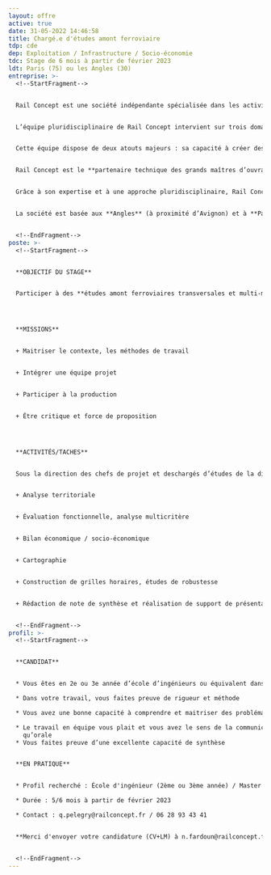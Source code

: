 ```yaml
---
layout: offre
active: true
date: 31-05-2022 14:46:58
title: Chargé.e d'études amont ferroviaire
tdp: cde
dep: Exploitation / Infrastructure / Socio-économie
tdc: Stage de 6 mois à partir de février 2023
ldt: Paris (75) ou les Angles (30)
entreprise: >-
  <!--StartFragment-->


  Rail Concept est une société indépendante spécialisée dans les activités d'études et de conseil liées à la **création et l’aménagement d’infrastructures ferroviaires**.


  L’équipe pluridisciplinaire de Rail Concept intervient sur trois domaines : les études d’**infrastructures**, les études **d’exploitation/sécurité** et les études **économiques**.


  Cette équipe dispose de deux atouts majeurs : sa capacité à créer des outils experts, puissants et innovants grâce à son **département informatique** et son approche collaborative orientée vers les besoins de ses clients.


  Rail Concept est le **partenaire technique des grands maîtres d’ouvrages ferroviaires** pour imaginer et concevoir avec eux l’avenir du ferroviaire (Etats, SNCF Réseau, AOT, …). Elle développe des solutions d’ingénierie réellement innovantes et des outils de modélisation qui permettent d’anticiper les répercussions de chaque décision.


  Grâce à son expertise et à une approche pluridisciplinaire, Rail Concept intervient à tous les stades de la conception des infrastructures ferroviaires : définition des besoins, prévision de trafic, optimisation des capacités d’infrastructure, amélioration des infrastructures ferroviaires y compris la création d’infrastructures nouvelles, évaluation du coût d’un projet (coûts d’investissement, coûts d’exploitation et coûts de maintenance), montages contractuels financiers et juridiques, pilotage de projets, gestion des coûts.


  La société est basée aux **Angles** (à proximité d’Avignon) et à **Paris**.


  <!--EndFragment-->
poste: >-
  <!--StartFragment-->


  **OBJECTIF DU STAGE**


  Participer à des **études amont ferroviaires transversales et multi-métiers.** Vous devrez maîtriser **les outils et méthodologies d’évaluation nécessaires** pour mener à bien ces études, notamment **sur des problématiques relatives à l’économie du système, aux infrastructures et à l’exploitation ferroviaire.** Vous serez intégré au sein d’une équipe de production pilotée par un chef de projet.




  **MISSIONS**


  + Maitriser le contexte, les méthodes de travail


  + Intégrer une équipe projet


  + Participer à la production


  + Être critique et force de proposition




  **ACTIVITÉS/TACHES**


  Sous la direction des chefs de projet et deschargés d’études de la division économique, les activités auxquelles prendra part le stagiaire sont principalement :


  + Analyse territoriale


  + Évaluation fonctionnelle, analyse multicritère


  + Bilan économique / socio-économique


  + Cartographie


  + Construction de grilles horaires, études de robustesse


  + Rédaction de note de synthèse et réalisation de support de présentation


  <!--EndFragment-->
profil: >-
  <!--StartFragment-->


  **CANDIDAT**


  * Vous êtes en 2e ou 3e année d’école d’ingénieurs ou équivalent dans le domaine des transports

  * Dans votre travail, vous faites preuve de rigueur et méthode

  * Vous avez une bonne capacité à comprendre et maitriser des problématiques complexes

  * Le travail en équipe vous plait et vous avez le sens de la communication, tant écrite 
    qu’orale
  * Vous faites preuve d’une excellente capacité de synthèse


  **EN PRATIQUE**


  * Profil recherché : École d'ingénieur (2ème ou 3ème année) / Master 2 universitaire

  * Durée : 5/6 mois à partir de février 2023

  * Contact : q.pelegry@railconcept.fr / 06 28 93 43 41


  **Merci d'envoyer votre candidature (CV+LM) à n.fardoun@railconcept.fr**


  <!--EndFragment-->
---
```

